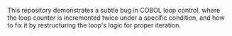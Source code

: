 This repository demonstrates a subtle bug in COBOL loop control, where the loop counter is incremented twice under a specific condition, and how to fix it by restructuring the loop's logic for proper iteration.